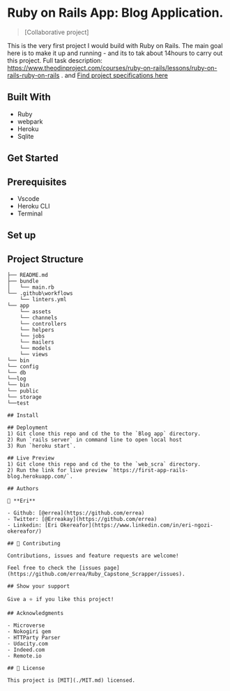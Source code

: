 # Ruby on Rails App: Blog Application.

> [Collaborative project]

This is the very first project I would build with Ruby on Rails. The main goal here is to make it up and running - and its to tak about 14hours to carry out this project. Full task description:  https://www.theodinproject.com/courses/ruby-on-rails/lessons/ruby-on-rails-ruby-on-rails . and  [Find project specifications here](https://guides.rubyonrails.org/getting_started.html)

## Built With

- Ruby
- webpark
- Heroku
- Sqlite

## Get Started

## Prerequisites
- Vscode
- Heroku CLI
- Terminal

## Set up

## Project Structure

```
├── README.md
├── bundle
│   └── main.rb
└── .github\workflows
    └── linters.yml
└── app
    └── assets
    └── channels
    └── controllers
    └── helpers
    └── jobs
    └── mailers
    └── models
    └── views    
└── bin
└── config
└── db
└──log
└── bin
└── public
└── storage
└──test

## Install

## Deployment
1) Git clone this repo and cd the to the `Blog app` directory.
2) Run `rails server` in command line to open local host
3) Run `heroku start`.

## Live Preview
1) Git clone this repo and cd the to the `web_scra` directory.
2) Run the link for live preview `https://first-app-rails-blog.herokuapp.com/`.

## Authors

👤 **Eri**

- Github: [@errea](https://github.com/errea)
- Twitter: [@Erreakay](https://github.com/errea)
- Linkedin: [Eri Okereafor](https://www.linkedin.com/in/eri-ngozi-okereafor/)

## 🤝 Contributing

Contributions, issues and feature requests are welcome!

Feel free to check the [issues page](https://github.com/errea/Ruby_Capstone_Scrapper/issues).

## Show your support

Give a ⭐️ if you like this project!

## Acknowledgments

- Microverse
- Nokogiri gem
- HTTParty Parser
- Udacity.com
- Indeed.com
- Remote.io

## 📝 License

This project is [MIT](./MIT.md) licensed.
